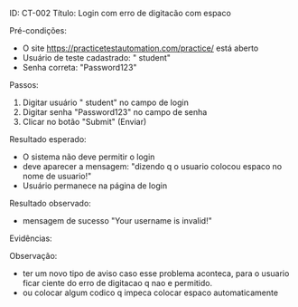 ID: CT-002 
Título: Login com erro de digitacão com espaco 

Pré-condições: 
- O site https://practicetestautomation.com/practice/ 
está aberto 
- Usuário de teste cadastrado: " student" 
- Senha correta: "Password123" 

Passos:
 1. Digitar usuário " student" no campo de login 
 2. Digitar senha "Password123" no campo de senha
 3. Clicar no botão "Submit" (Enviar) 
 
Resultado esperado:
- O sistema não deve permitir o login 
- deve aparecer a mensagem: "dizendo q o usuario colocou espaco no nome de usuario!" 
- Usuário permanece na página de login

Resultado observado:
- mensagem de sucesso "Your username is invalid!"
 
Evidências:


Observação:
- ter um novo tipo de aviso caso esse problema aconteca, para o usuario ficar ciente do erro de digitacao q nao e permitido.
- ou colocar algum codico q impeca colocar espaco automaticamente